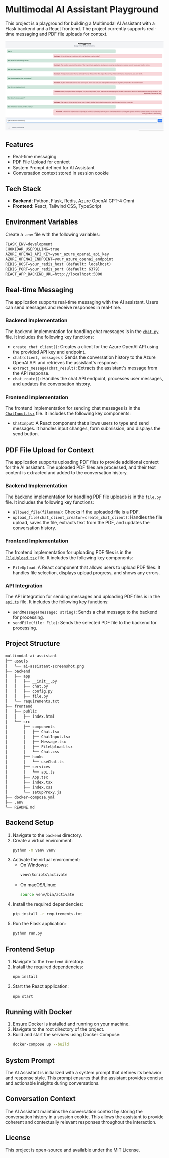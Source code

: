 # Multimodal AI Assistant Playground

This project is a playground for building a Multimodal AI Assistant with a Flask backend and a React frontend. The project currently supports real-time messaging and PDF file uploads for context.

![AI Playground Picture](assets/ai-playground.png)

## Features

- Real-time messaging
- PDF File Upload for context
- System Prompt defined for AI Assistant
- Conversation context stored in session cookie

## Tech Stack

- **Backend**: Python, Flask, Redis, Azure OpenAI GPT-4 Omni
- **Frontend**: React, Tailwind CSS, TypeScript

## Environment Variables

Create a `.env` file with the following variables:

```
FLASK_ENV=development
CHOKIDAR_USEPOLLING=true
AZURE_OPENAI_API_KEY=your_azure_openai_api_key
AZURE_OPENAI_ENDPOINT=your_azure_openai_endpoint
REDIS_HOST=your_redis_host (default: localhost)
REDIS_PORT=your_redis_port (default: 6379)
REACT_APP_BACKEND_URL=http://localhost:5000
```

## Real-time Messaging

The application supports real-time messaging with the AI assistant. Users can send messages and receive responses in real-time.

### Backend Implementation

The backend implementation for handling chat messages is in the [`chat.py`](backend/app/chat.py) file. It includes the following key functions:

- `create_chat_client()`: Creates a client for the Azure OpenAI API using the provided API key and endpoint.
- `chat(client, messages)`: Sends the conversation history to the Azure OpenAI API and retrieves the assistant's response.
- `extract_message(chat_result)`: Extracts the assistant's message from the API response.
- `chat_route()`: Handles the chat API endpoint, processes user messages, and updates the conversation history.

### Frontend Implementation

The frontend implementation for sending chat messages is in the [`ChatInput.tsx`](frontend/src/components/ChatInput.tsx) file. It includes the following key components:

- `ChatInput`: A React component that allows users to type and send messages. It handles input changes, form submission, and displays the send button.

## PDF File Upload for Context

The application supports uploading PDF files to provide additional context for the AI assistant. The uploaded PDF files are processed, and their text content is extracted and added to the conversation history.

### Backend Implementation

The backend implementation for handling PDF file uploads is in the [`file.py`](backend/app/file.py) file. It includes the following key functions:

- `allowed_file(filename)`: Checks if the uploaded file is a PDF.
- `upload_file(chat_client_creator=create_chat_client)`: Handles the file upload, saves the file, extracts text from the PDF, and updates the conversation history.

### Frontend Implementation

The frontend implementation for uploading PDF files is in the [`FileUpload.tsx`](frontend/src/components/FileUpload.tsx) file. It includes the following key components:

- `FileUpload`: A React component that allows users to upload PDF files. It handles file selection, displays upload progress, and shows any errors.

### API Integration

The API integration for sending messages and uploading PDF files is in the [`api.ts`](frontend/src/services/api.ts) file. It includes the following key functions:

- `sendMessage(message: string)`: Sends a chat message to the backend for processing.
- `sendFile(file: File)`: Sends the selected PDF file to the backend for processing.

## Project Structure

```
multimodal-ai-assistant
├── assets
│   └── ai-assistant-screenshot.png
├── backend
│   ├── app
│   │   ├── __init__.py
│   │   ├── chat.py
│   │   ├── config.py
│   │   ├── file.py
│   └── requirements.txt
├── frontend
│   ├── public
│   │   ├── index.html
│   └── src
│       ├── components
│       │   ├── Chat.tsx
│       │   ├── ChatInput.tsx
│       │   ├── Message.tsx
│       │   ├── FileUpload.tsx
│       │   └── Chat.css
│       ├── hooks
│       │   └── useChat.ts
│       ├── services
│       │   └── api.ts
│       ├── App.tsx
│       ├── index.tsx
│       ├── index.css
│       └── setupProxy.js
├── docker-compose.yml
├── .env
└── README.md
```

## Backend Setup

1. Navigate to the `backend` directory.
2. Create a virtual environment:
   ```sh
   python -m venv venv
   ```
3. Activate the virtual environment:
   - On Windows:
     ```sh
     venv\Scripts\activate
     ```
   - On macOS/Linux:
     ```sh
     source venv/bin/activate
     ```
4. Install the required dependencies:
   ```sh
   pip install -r requirements.txt
   ```
5. Run the Flask application:
   ```sh
   python run.py
   ```

## Frontend Setup

1. Navigate to the `frontend` directory.
2. Install the required dependencies:
   ```sh
   npm install
   ```
3. Start the React application:
   ```sh
   npm start
   ```

## Running with Docker

1. Ensure Docker is installed and running on your machine.
2. Navigate to the root directory of the project.
3. Build and start the services using Docker Compose:
   ```sh
   docker-compose up --build
   ```

## System Prompt

The AI Assistant is initialized with a system prompt that defines its behavior and response style. This prompt ensures that the assistant provides concise and actionable insights during conversations.

## Conversation Context

The AI Assistant maintains the conversation context by storing the conversation history in a session cookie. This allows the assistant to provide coherent and contextually relevant responses throughout the interaction.

## License

This project is open-source and available under the MIT License.
